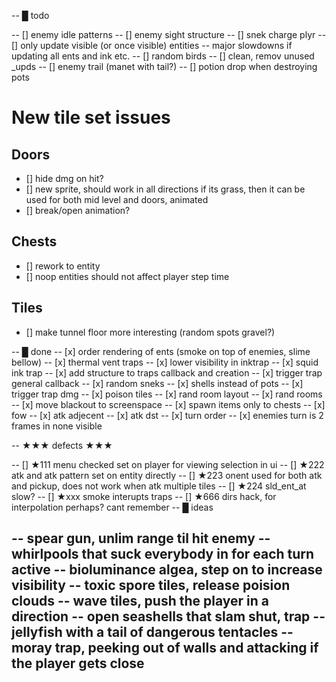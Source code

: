 -- █ todo

-- [] enemy idle patterns
-- [] enemy sight structure
-- [] snek charge plyr
-- [] only update visible (or once visible) entities
--				major slowdowns if updating all ents and ink etc.
-- [] random birds
-- [] clean, remov unused _upds
-- [] enemy trail (manet with tail?)
-- [] potion drop when destroying pots

# New tile set issues
## Doors
- [] hide dmg on hit?
- [] new sprite, should work in all directions
    if its grass, then it can be used for both mid level and doors, animated
- [] break/open animation?

## Chests
- [] rework to entity
- [] noop entities should not affect player step time

## Tiles
- [] make tunnel floor more interesting (random spots gravel?)





-- █ done
-- [x] order rendering of ents (smoke on top of enemies, slime bellow)
-- [x] thermal vent traps
-- [x] lower visibility in inktrap
-- [x] squid ink trap
-- [x] add structure to traps callback and creation
-- [x] trigger trap general callback
-- [x] random sneks
-- [x] shells instead of pots
-- [x] trigger trap dmg
-- [x] poison tiles
-- [x] rand room layout
-- [x] rand rooms
-- [x] move blackout to screenspace
-- [x] spawn items only to chests
-- [x] fow
-- [x] atk adjecent
-- [x] atk dst
-- [x] turn order
-- [x] enemies turn is 2 frames in none visible


-- ★★★ defects ★★★

-- [] ★111 menu checked set on player for viewing selection in ui
-- [] ★222 atk and atk pattern set on entity directly
-- [] ★223 onent used for both atk and pickup, does not work when atk multiple tiles
-- [] ★224 sld_ent_at slow?
-- [] ★xxx smoke interupts traps
-- [] ★666 dirs hack, for interpolation perhaps? cant remember
-- █ ideas

-- spear gun, unlim range til hit enemy
-- whirlpools that suck everybody in for each turn active
-- bioluminance algea, step on to increase visibility
-- toxic spore tiles, release poision clouds
-- wave tiles, push the player in a direction
-- open seashells that slam shut, trap
-- jellyfish with a tail of dangerous tentacles
-- moray trap, peeking out of walls and attacking if the player gets close
-- 